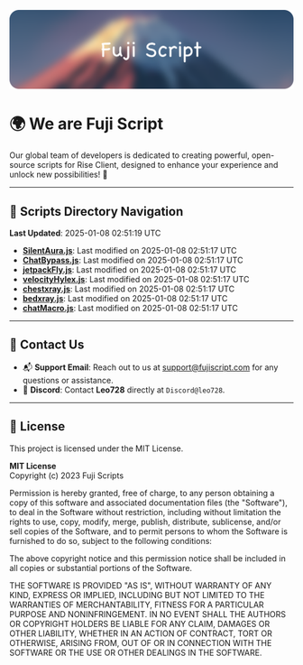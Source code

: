 ![Banner](.github/b.webp)

# 🌍 **We are Fuji Script**

Our global team of developers is dedicated to creating powerful, open-source scripts for Rise Client, designed to enhance your experience and unlock new possibilities! 🌟

---
<!-- SCRIPTS_NAVIGATION_START -->
## 📂 **Scripts Directory Navigation**

**Last Updated**: 2025-01-08 02:51:19 UTC

- **[SilentAura.js](scripts/SilentAura.js)**: Last modified on 2025-01-08 02:51:17 UTC
- **[ChatBypass.js](scripts/ChatBypass.js)**: Last modified on 2025-01-08 02:51:17 UTC
- **[jetpackFly.js](scripts/jetpackFly.js)**: Last modified on 2025-01-08 02:51:17 UTC
- **[velocityHylex.js](scripts/velocityHylex.js)**: Last modified on 2025-01-08 02:51:17 UTC
- **[chestxray.js](scripts/chestxray.js)**: Last modified on 2025-01-08 02:51:17 UTC
- **[bedxray.js](scripts/bedxray.js)**: Last modified on 2025-01-08 02:51:17 UTC
- **[chatMacro.js](scripts/chatMacro.js)**: Last modified on 2025-01-08 02:51:17 UTC

<!-- SCRIPTS_NAVIGATION_END -->

---

## 💬 **Contact Us**  
- 📬 **Support Email**: Reach out to us at [support@fujiscript.com](mailto:support@fujiscript.com) for any questions or assistance.  
- 💬 **Discord**: Contact **Leo728** directly at `Discord@leo728`.

---

## 📜 **License**

This project is licensed under the MIT License.  

**MIT License**  
Copyright (c) 2023 Fuji Scripts  

Permission is hereby granted, free of charge, to any person obtaining a copy of this software and associated documentation files (the "Software"), to deal in the Software without restriction, including without limitation the rights to use, copy, modify, merge, publish, distribute, sublicense, and/or sell copies of the Software, and to permit persons to whom the Software is furnished to do so, subject to the following conditions:  

The above copyright notice and this permission notice shall be included in all copies or substantial portions of the Software.  

THE SOFTWARE IS PROVIDED "AS IS", WITHOUT WARRANTY OF ANY KIND, EXPRESS OR IMPLIED, INCLUDING BUT NOT LIMITED TO THE WARRANTIES OF MERCHANTABILITY, FITNESS FOR A PARTICULAR PURPOSE AND NONINFRINGEMENT. IN NO EVENT SHALL THE AUTHORS OR COPYRIGHT HOLDERS BE LIABLE FOR ANY CLAIM, DAMAGES OR OTHER LIABILITY, WHETHER IN AN ACTION OF CONTRACT, TORT OR OTHERWISE, ARISING FROM, OUT OF OR IN CONNECTION WITH THE SOFTWARE OR THE USE OR OTHER DEALINGS IN THE SOFTWARE.  
